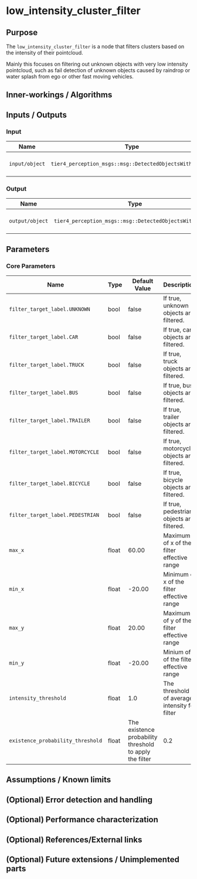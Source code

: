 # low_intensity_cluster_filter

## Purpose

The `low_intensity_cluster_filter` is a node that filters clusters based on the intensity of their pointcloud.

Mainly this focuses on filtering out unknown objects with very low intensity pointcloud, such as fail detection of unknown objects caused by raindrop or water splash from ego or other fast moving vehicles.

## Inner-workings / Algorithms

## Inputs / Outputs

### Input

| Name           | Type                                                     | Description            |
| -------------- | -------------------------------------------------------- | ---------------------- |
| `input/object` | `tier4_perception_msgs::msg::DetectedObjectsWithFeature` | input detected objects |

### Output

| Name            | Type                                                     | Description               |
| --------------- | -------------------------------------------------------- | ------------------------- |
| `output/object` | `tier4_perception_msgs::msg::DetectedObjectsWithFeature` | filtered detected objects |

## Parameters

### Core Parameters

| Name                              | Type  | Default Value                                           | Description                                   |
| --------------------------------- | ----- | ------------------------------------------------------- |-----------------------------------------------|
| `filter_target_label.UNKNOWN`     | bool  | false                                                   | If true, unknown objects are filtered.        |
| `filter_target_label.CAR`         | bool  | false                                                   | If true, car objects are filtered.            |
| `filter_target_label.TRUCK`       | bool  | false                                                   | If true, truck objects are filtered.          |
| `filter_target_label.BUS`         | bool  | false                                                   | If true, bus objects are filtered.            |
| `filter_target_label.TRAILER`     | bool  | false                                                   | If true, trailer objects are filtered.        |
| `filter_target_label.MOTORCYCLE`  | bool  | false                                                   | If true, motorcycle objects are filtered.     |
| `filter_target_label.BICYCLE`     | bool  | false                                                   | If true, bicycle objects are filtered.        |
| `filter_target_label.PEDESTRIAN`  | bool  | false                                                   | If true, pedestrian objects are filtered.     |
| `max_x`                           | float | 60.00                                                   | Maximum of x of the filter effective range    |
| `min_x`                           | float | -20.00                                                  | Minimum of x of the filter effective range    |
| `max_y`                           | float | 20.00                                                   | Maximum of y of the filter effective range    |
| `min_y`                           | float | -20.00                                                  | Minium of y of the filter effective range     |
| `intensity_threshold`             | float | 1.0                                                     | The threshold of average intensity for filter |
| `existence_probability_threshold` | float | The existence probability threshold to apply the filter | 0.2                                           |

## Assumptions / Known limits

## (Optional) Error detection and handling

## (Optional) Performance characterization

## (Optional) References/External links

## (Optional) Future extensions / Unimplemented parts
